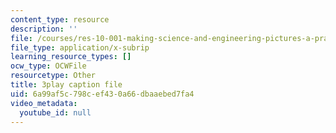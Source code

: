 ```yaml
---
content_type: resource
description: ''
file: /courses/res-10-001-making-science-and-engineering-pictures-a-practical-guide-to-presenting-your-work-spring-2016/6a99af5c798cef430a66dbaaebed7fa4_r0Os1lPSlN0.srt
file_type: application/x-subrip
learning_resource_types: []
ocw_type: OCWFile
resourcetype: Other
title: 3play caption file
uid: 6a99af5c-798c-ef43-0a66-dbaaebed7fa4
video_metadata:
  youtube_id: null
---
```

